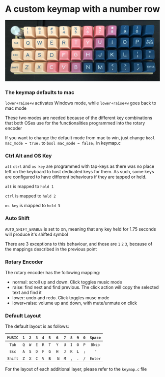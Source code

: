 # A custom keymap with a number row

![Planck with number row](https://raw.githubusercontent.com/BeHive/PlanckLayout/master/IMG_9879.jpg)


### The keymap defaults to mac

``` lower+raise+w ``` activates Windows mode, while ``` lower+raise+w ``` goes back to mac mode

These two modes are needed because of the different key combinations that both OSes use for the functionalities programmed into the rotary encoder

If you want to change the default mode from mac to win, just change ```bool mac_mode = true;``` to ```bool mac_mode = false;``` in keymap.c


### Ctrl Alt and OS Key

```alt``` ```ctrl``` and ```os key``` are programmed with tap-keys as there was no place left on the keyboard to host dedicated keys for them. As such, some keys are configured to have different behaviours if they are tapped or held.

```alt``` is mapped to ```hold 1```

```ctrl``` is mapped to ```hold 2```

```os key``` is mapped to ```hold 3```

### Auto Shift

```AUTO_SHIFT_ENABLE``` is set to on, meaning that any key held for 1.75 seconds will produce it's shifted symbol

There are 3 exceptions to this behaviour, and those are ```1``` ```2``` ```3```, because of the mappings described in the previous point

### Rotary Encoder

The rotary encoder has the following mapping:

- normal: scroll up and down. Click toggles music mode
- raise: find next and find previous. The click action will copy the selected text and find it
- lower: undo and redo. Click toggles muse mode
- lower+raise: volume up and down, with mute/unmute on click

### Default Layout

The default layout is as follows:

|  ```MUSIC``` | ```1``` | ```2``` | ```3``` | ```4``` | ```5``` | ```6``` | ```7``` | ```8``` | ```9``` | ```0``` | ```Space``` |
|:-----:|:-:|:-:|:-:|:-:|:-:|:-:|:-:|:-:|:-:|:-:|:-----:|
|  ```Tab```  | ```Q``` | ```W``` | ```E``` | ```R``` | ```T``` | ```Y``` | ```U``` | ```I``` | ```O``` | ```P``` |  ```Bksp``` |
|  ```Esc```  | ```A``` | ```S``` | ```D``` | ```F``` | ```G``` | ```H``` | ```J``` | ```K``` | ```L``` | ```;``` |   ```'```   |
| ```Shift``` | ```Z``` | ```X``` | ```C``` | ```V``` |```B``` |``` N``` | ```M``` | ```,``` | ```.``` | ```/``` | ```Enter``` |

For the layout of each additional layer, please refer to the ```keymap.c``` file